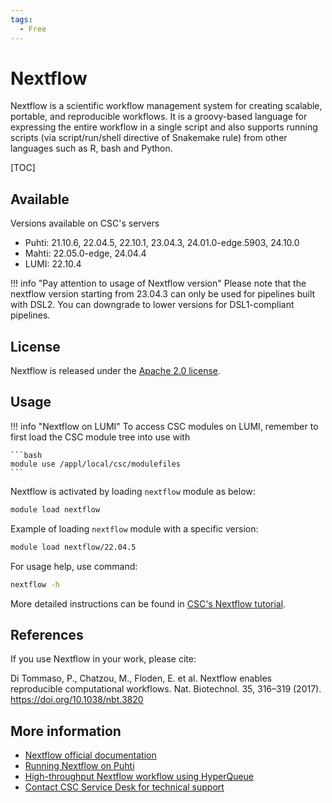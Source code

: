 ```yaml
---
tags:
  - Free
---
```


# Nextflow

Nextflow is a scientific workflow management system for creating scalable,
portable, and reproducible workflows. It is a groovy-based language for expressing the entire workflow in a single script and also supports running scripts (via script/run/shell directive of Snakemake rule) from other languages such as R, bash and Python. 


[TOC]

## Available 

Versions available on CSC's servers

* Puhti: 21.10.6, 22.04.5, 22.10.1, 23.04.3, 24.01.0-edge.5903, 24.10.0
* Mahti: 22.05.0-edge, 24.04.4
* LUMI: 22.10.4

!!! info "Pay attention to usage of Nextflow version"
    Please note that the nextflow version starting from 23.04.3 can only be
    used for pipelines built with DSL2. You can downgrade to lower versions
    for DSL1-compliant pipelines.

## License

Nextflow is released under the
[Apache 2.0 license](https://github.com/nextflow-io/nextflow/blob/master/COPYING).

## Usage

!!! info "Nextflow on LUMI"
    To access CSC modules on LUMI, remember to first load the CSC module tree
    into use with

    ```bash
    module use /appl/local/csc/modulefiles
    ```

Nextflow is activated by loading `nextflow` module as below:

```bash
module load nextflow
```

Example of loading `nextflow` module with a specific version:

```bash
module load nextflow/22.04.5
```

For usage help, use command:

```bash
nextflow -h
```

More detailed instructions can be found in
[CSC's Nextflow tutorial](../support/tutorials/nextflow-puhti.md).

## References

If you use Nextflow in your work, please cite:

Di Tommaso, P., Chatzou, M., Floden, E. et al. Nextflow enables reproducible
computational workflows. Nat. Biotechnol. 35, 316–319 (2017).
<https://doi.org/10.1038/nbt.3820>

## More information

* [Nextflow official documentation](https://www.nextflow.io/docs/latest/index.html)
* [Running Nextflow on Puhti](../support/tutorials/nextflow-puhti.md)
* [High-throughput Nextflow workflow using HyperQueue](../support/tutorials/nextflow-hq.md)
* [Contact CSC Service Desk for technical support](../support/contact.md)
